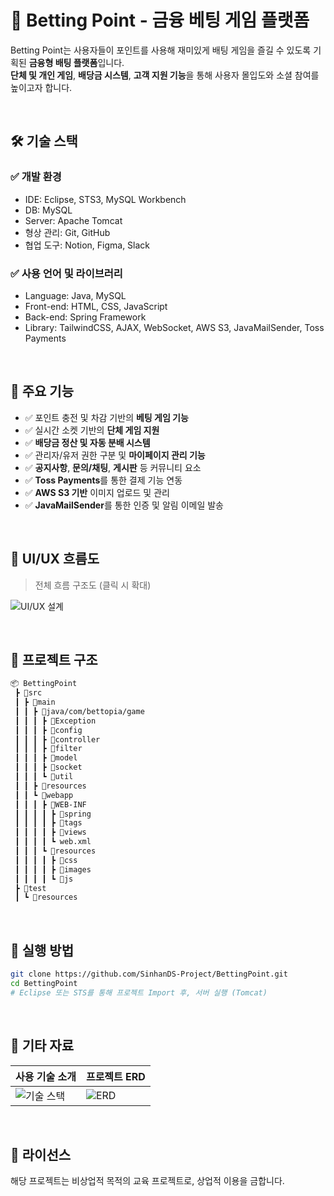 # 🎯 Betting Point - 금융 베팅 게임 플랫폼

Betting Point는 사용자들이 포인트를 사용해 재미있게 배팅 게임을 즐길 수 있도록 기획된 **금융형 배팅 플랫폼**입니다.  
**단체 및 개인 게임**, **배당금 시스템**, **고객 지원 기능**을 통해 사용자 몰입도와 소셜 참여를 높이고자 합니다.

<br/>

## 🛠️ 기술 스택

### ✅ 개발 환경
- IDE: Eclipse, STS3, MySQL Workbench
- DB: MySQL
- Server: Apache Tomcat
- 형상 관리: Git, GitHub
- 협업 도구: Notion, Figma, Slack

### ✅ 사용 언어 및 라이브러리
- Language: Java, MySQL  
- Front-end: HTML, CSS, JavaScript  
- Back-end: Spring Framework  
- Library: TailwindCSS, AJAX, WebSocket, AWS S3, JavaMailSender, Toss Payments  

<br/>

## 📌 주요 기능

- ✅ 포인트 충전 및 차감 기반의 **베팅 게임 기능**
- ✅ 실시간 소켓 기반의 **단체 게임 지원**
- ✅ **배당금 정산 및 자동 분배 시스템**
- ✅ 관리자/유저 권한 구분 및 **마이페이지 관리 기능**
- ✅ **공지사항**, **문의/채팅**, **게시판** 등 커뮤니티 요소
- ✅ **Toss Payments**를 통한 결제 기능 연동
- ✅ **AWS S3 기반** 이미지 업로드 및 관리
- ✅ **JavaMailSender**를 통한 인증 및 알림 이메일 발송

<br/>

## 🧩 UI/UX 흐름도

> 전체 흐름 구조도 (클릭 시 확대)

![UI/UX 설계](https://bettopia-s3-bucket.s3.ap-northeast-2.amazonaws.com/677bb5f5-eac4-485b-a561-5782323c8340.png)

<br/>

## 📁 프로젝트 구조

```bash
📦 BettingPoint
 ┣ 📂src
 ┃ ┣ 📂main
 ┃ ┃ ┣ 📂java/com/bettopia/game
 ┃ ┃ ┃ ┣ 📂Exception
 ┃ ┃ ┃ ┣ 📂config
 ┃ ┃ ┃ ┣ 📂controller
 ┃ ┃ ┃ ┣ 📂filter
 ┃ ┃ ┃ ┣ 📂model
 ┃ ┃ ┃ ┣ 📂socket
 ┃ ┃ ┃ ┗ 📂util
 ┃ ┃ ┣ 📂resources
 ┃ ┃ ┗ 📂webapp
 ┃ ┃ ┃ ┣ 📂WEB-INF
 ┃ ┃ ┃ ┃ ┣ 📂spring
 ┃ ┃ ┃ ┃ ┣ 📂tags
 ┃ ┃ ┃ ┃ ┣ 📂views
 ┃ ┃ ┃ ┃ ┗ web.xml
 ┃ ┃ ┃ ┗ 📂resources
 ┃ ┃ ┃ ┃ ┣ 📂css
 ┃ ┃ ┃ ┃ ┣ 📂images
 ┃ ┃ ┃ ┃ ┗ 📂js
 ┣ 📂test
 ┃ ┗ 📂resources
````

<br/>

## 🚀 실행 방법

```bash
git clone https://github.com/SinhanDS-Project/BettingPoint.git
cd BettingPoint
# Eclipse 또는 STS를 통해 프로젝트 Import 후, 서버 실행 (Tomcat)
```

<br/>

## 📸 기타 자료

| 사용 기술 소개                                                    | 프로젝트 ERD                                                       |
| ----------------------------------------------------------- | ------------------------------------------------------------ |
| ![기술 스택](https://bettopia-s3-bucket.s3.ap-northeast-2.amazonaws.com/81902cf1-a55a-46e0-ac81-f1794833fbb4.png) | ![ERD](https://bettopia-s3-bucket.s3.ap-northeast-2.amazonaws.com/11f352f7-e42f-4985-8407-88f5cfccdef2.png) |

<br/>

## 📄 라이선스

해당 프로젝트는 비상업적 목적의 교육 프로젝트로, 상업적 이용을 금합니다.
